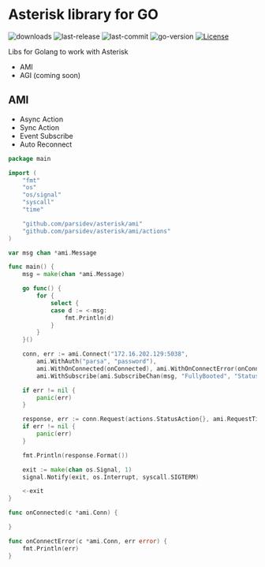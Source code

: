 [doc-img]: http://img.shields.io/badge/GoDoc-Reference-blue.svg

[doc]: https://pkg.go.dev/github.com/parsidev/asterisk

[report-card-img]: https://goreportcard.com/badge/github.com/parsidev/asterisk

[report-card]: https://goreportcard.com/report/github.com/parsidev/asterisk

[license-img]: https://img.shields.io/github/license/parsidev/asterisk.svg

[license]: https://github.com/parsidev/asterisk/blob/main/LICENSE

[last-commit]: https://img.shields.io/github/last-commit/parsidev/asterisk

[last-release]: https://img.shields.io/github/release-date/parsidev/asterisk

[downloads]: https://img.shields.io/github/downloads/parsidev/asterisk/total
[go-version]: https://img.shields.io/github/go-mod/go-version/parsidev/asterisk

# Asterisk library for GO

![downloads]
![last-release]
![last-commit]
![go-version]
[![License][license-img]][license]

Libs for Golang to work with Asterisk

* AMI
* AGI (coming soon)


## AMI

* Async Action
* Sync Action
* Event Subscribe
* Auto Reconnect

```go
package main

import (
	"fmt"
	"os"
	"os/signal"
	"syscall"
	"time"

	"github.com/parsidev/asterisk/ami"
	"github.com/parsidev/asterisk/ami/actions"
)

var msg chan *ami.Message

func main() {
	msg = make(chan *ami.Message)

	go func() {
		for {
			select {
			case d := <-msg:
				fmt.Println(d)
			}
		}
	}()

	conn, err := ami.Connect("172.16.202.129:5038",
		ami.WithAuth("parsa", "password"),
		ami.WithOnConnected(onConnected), ami.WithOnConnectError(onConnectError),
		ami.WithSubscribe(ami.SubscribeChan(msg, "FullyBooted", "StatusComplete", "SuccessfulAuth", "SessionTimeout")))

	if err != nil {
		panic(err)
	}

	response, err := conn.Request(actions.StatusAction{}, ami.RequestTimeout(2*time.Second))
	if err != nil {
		panic(err)
	}

	fmt.Println(response.Format())

	exit := make(chan os.Signal, 1)
	signal.Notify(exit, os.Interrupt, syscall.SIGTERM)

	<-exit
}

func onConnected(c *ami.Conn) {

}

func onConnectError(c *ami.Conn, err error) {
	fmt.Println(err)
}

```


